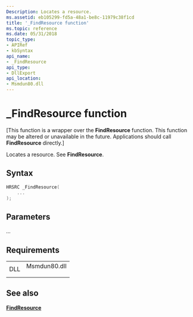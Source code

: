 ```yaml
---
Description: Locates a resource.
ms.assetid: eb105299-fd5a-48a1-be8c-11979c38f1cd
title: '_FindResource function'
ms.topic: reference
ms.date: 05/31/2018
topic_type: 
- APIRef
- kbSyntax
api_name: 
- _FindResource
api_type: 
- DllExport
api_location: 
- Msmdun80.dll
---
```


# \_FindResource function

\[This function is a wrapper over the **FindResource** function. This function may be altered or unavailable in the future. Applications should call **FindResource** directly.\]

Locates a resource. See **FindResource**.

## Syntax


```C++
HRSRC _FindResource(
    ...
);
```



## Parameters

<dl> <dt>

*...* 
</dt> <dd></dd> </dl>

## Requirements



|                |                                                                                         |
|----------------|-----------------------------------------------------------------------------------------|
| DLL<br/> | <dl> <dt>Msmdun80.dll</dt> </dl> |



## See also

<dl> <dt>

[**FindResource**](/windows/win32/api/winbase/nf-winbase-findresourcea)
</dt> </dl>

 

 